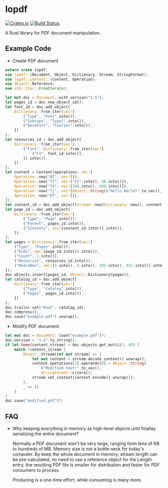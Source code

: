 # lopdf

[![Crates.io](https://img.shields.io/crates/v/lopdf.svg)](https://crates.io/crates/lopdf)
[![Build Status](https://travis-ci.org/J-F-Liu/lopdf.png)](https://travis-ci.org/J-F-Liu/lopdf)

A Rust library for PDF document manipulation.

## Example Code

- Create PDF document

```rust
extern crate lopdf;
use lopdf::{Document, Object, Dictionary, Stream, StringFormat};
use lopdf::content::{Content, Operation};
use Object::Reference;
use std::iter::FromIterator;

let mut doc = Document::with_version("1.5");
let pages_id = doc.new_object_id();
let font_id = doc.add_object(
	Dictionary::from_iter(vec![
		("Type", "Font".into()),
		("Subtype", "Type1".into()),
		("BaseFont", "Courier".into()),
	])
);
let resources_id = doc.add_object(
	Dictionary::from_iter(vec![
		("Font", Dictionary::from_iter(vec![
			("F1", font_id.into()),
		]).into()),
	])
);
let content = Content{operations: vec![
	Operation::new("BT", vec![]),
	Operation::new("Tf", vec!["F1".into(), 48.into()]),
	Operation::new("Td", vec![100.into(), 600.into()]),
	Operation::new("Tj", vec![Object::String(b"Hello World!".to_vec(), StringFormat::Literal)]),
	Operation::new("ET", vec![]),
]};
let content_id = doc.add_object(Stream::new(Dictionary::new(), content.encode().unwrap()));
let page_id = doc.add_object(
	Dictionary::from_iter(vec![
		("Type", "Page".into()),
		("Parent", pages_id.into()),
		("Contents", vec![content_id.into()].into()),
	])
);
let pages = Dictionary::from_iter(vec![
	("Type", "Pages".into()),
	("Kids", vec![page_id.into()].into()),
	("Count", 1.into()),
	("Resources", resources_id.into()),
	("MediaBox", vec![0.into(), 0.into(), 595.into(), 842.into()].into()),
]);
doc.objects.insert(pages_id, Object::Dictionary(pages));
let catalog_id = doc.add_object(
	Dictionary::from_iter(vec![
		("Type", "Catalog".into()),
		("Pages", pages_id.into()),
	])
);
doc.trailer.set("Root", catalog_id);
doc.compress();
doc.save("example.pdf").unwrap();
```

- Modify PDF document

```rust
let mut doc = Document::load("example.pdf")?;
doc.version = "1.4".to_string();
if let Some(content_stream) = doc.objects.get_mut(&(3, 0)) {
	match *content_stream {
		Object::Stream(ref mut stream) => {
			let mut content = stream.decode_content().unwrap();
			content.operations[3].operands[0] = Object::String(
				b"Modified text!".to_vec(),
				StringFormat::Literal);
			stream.set_content(content.encode().unwrap());
		},
		_ => ()
	}
}
doc.save("modified.pdf")?;
```

## FAQ

- Why keeping everything in memory as high-level objects until finallay serializing the entire document?

	Normally a PDF document won't be very large, ranging form tens of KB to hundreds of MB. Memory size is not a bottle neck for today's computer.
	By keep the whole document in memory, stream length can be pre-calculated, no need to use a reference object for the Length entry,
	the resulting PDF file is smaller for distribution and faster for PDF consumers to process.

	Producing is a one-time effort, while consuming is many more.
